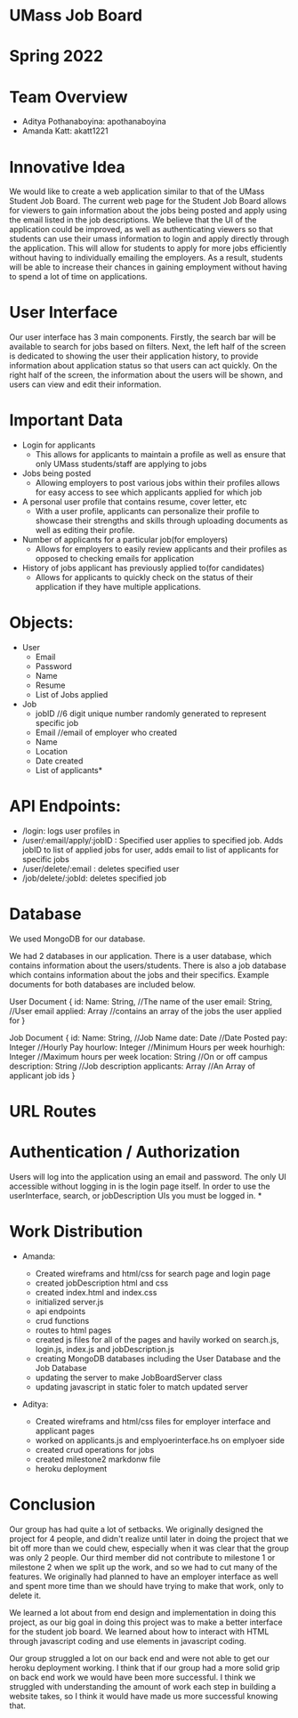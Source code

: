 # UMass Job Board

# Spring 2022

# Team Overview

* Aditya Pothanaboyina: apothanaboyina
* Amanda Katt: akatt1221

# Innovative Idea

We would like to create a web application similar to that of the UMass Student Job Board. The current web page for the Student Job Board allows for viewers to gain information about the jobs being posted and apply using the email listed in the job descriptions. We believe that the UI of the application could be improved, as well as authenticating viewers so that students can use their umass information to login and apply directly through the application. This will allow for students to apply for more jobs efficiently without having to individually emailing the employers. As a result, students will be able to increase their chances in gaining employment without having to spend a lot of time on applications.


# User Interface

Our user interface has 3 main components. Firstly, the search bar will be available to search for jobs based on filters. Next, the left half of the screen is dedicated to showing the user their application history, to provide information about application status so that users can act quickly. On the right half of the screen, the information about the users will be shown, and users can view and edit their information.

# Important Data

* Login for applicants
    * This allows for applicants to maintain a profile as well as ensure that only UMass students/staff are applying to jobs
* Jobs being posted
    * Allowing employers to post various jobs within their profiles allows for easy access to see which applicants applied for which job
* A personal user profile that contains resume, cover letter, etc
    * With a user profile, applicants can personalize their profile to showcase their strengths and skills through uploading documents as well as editing their profile.
* Number of applicants for a particular job(for employers)
    * Allows for employers to easily review applicants and their profiles as opposed to checking emails for application
* History of jobs applicant has previously applied to(for candidates)
    * Allows for applicants to quickly check on the status of their application if they have multiple applications.

# Objects:
* User
    * Email
    * Password
    * Name
    * Resume
    * List of Jobs applied
* Job
    * jobID   //6 digit unique number randomly generated to represent specific job
    * Email //email of employer who created
    * Name
    * Location
    * Date created
    * List of applicants*

# API Endpoints:
* /login: logs user profiles in
* /user/:email/apply/:jobID : Specified user applies to specified job. Adds jobID to list of applied jobs for user, adds email to list of applicants for specific jobs
* /user/delete/:email : deletes specified user
* /job/delete/:jobId: deletes specified job

# Database

We used MongoDB for our database.

We had 2 databases in our application. There is a user database, which contains information about the users/students. There is also a job database which contains information about the jobs and their specifics. Example documents for both databases are included below.

User Document
{
    id: <ObjectID>
    Name: String, //The name of the user
    email: String, //User email
    applied: Array //contains an array of the jobs the user applied for
}

Job Document
{
    id: <ObjectID>
    Name: String, //Job Name
    date: Date //Date Posted
    pay: Integer //Hourly Pay
    hourlow: Integer //Minimum Hours per week
    hourhigh: Integer //Maximum hours per week
    location: String //On or off campus
    description: String //Job description
    applicants: Array //An Array of applicant job ids
}

# URL Routes



# Authentication / Authorization

Users will log into the application using an email and password. The only UI accessible without logging in is the login page itself. In order to use the userInterface, search, or jobDescription UIs you must be logged in.
* 

# Work Distribution
* Amanda:
   * Created wireframs and html/css for search page and login page
   * created jobDescription html and css
   * created index.html and index.css
   * initialized server.js
   * api endpoints
   * crud functions
   * routes to html pages
   * created js files for all of the pages and havily worked on search.js, login.js, index.js and jobDescription.js
   * creating MongoDB databases including the User Database and the Job Database 
   * updating the server to make JobBoardServer class
   * updating javascript in static foler to match updated server

* Aditya:
   * Created wireframs and html/css files for employer interface and applicant pages
   * worked on applicants.js and emplyoerinterface.hs on emplyoer side
   * created crud operations for jobs
   * created milestone2 markdonw file
   * heroku deployment


# Conclusion

Our group has had quite a lot of setbacks. We originally designed the project for 4 people, and didn't realize until later in doing the project that we bit off more than we could chew, especially when it was clear that the group was only 2 people. Our third member did not contribute to milestone 1 or milestone 2 when we split up the work, and so we had to cut many of the features. We originally had planned to have an employer interface as well and spent more time than we should have trying to make that work, only to delete it. 

We learned a lot about from end design and implementation in doing this project, as our big goal in doing this project was to make a better interface for the student job board. We learned about how to interact with HTML through javascript coding and use elements in javascript coding.

Our group struggled a lot on our back end and were not able to get our heroku deployment working. I think that if our group had a more solid grip on back end work we would have been more successful. I think we struggled with understanding the amount of work each step in building a website takes, so I think it would have made us more successful knowing that.
